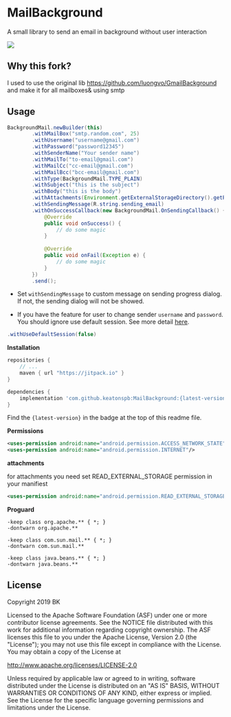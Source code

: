 # MailBackground
A small library to send an email in background without user interaction

[![](https://jitpack.io/v/keatonspb/MailBackground.svg)](https://jitpack.io/#keatonspb/MailBackground)

## Why this fork?
I used to use the original lib https://github.com/luongvo/GmailBackground and make it for all mailboxes& using smtp


## Usage
```java
BackgroundMail.newBuilder(this)
        .withMailBox("smtp.random.com", 25)
        .withUsername("username@gmail.com")
        .withPassword("password12345")
        .withSenderName("Your sender name")
        .withMailTo("to-email@gmail.com")
        .withMailCc("cc-email@gmail.com")
        .withMailBcc("bcc-email@gmail.com")
        .withType(BackgroundMail.TYPE_PLAIN)
        .withSubject("this is the subject")
        .withBody("this is the body")
        .withAttachments(Environment.getExternalStorageDirectory().getPath() + "/test.txt")
        .withSendingMessage(R.string.sending_email)
        .withOnSuccessCallback(new BackgroundMail.OnSendingCallback() {
            @Override
            public void onSuccess() {
                // do some magic
            }
            
            @Override
            public void onFail(Exception e) {
                // do some magic
            }
        })
        .send();
```
- Set `withSendingMessage` to custom message on sending progress dialog. If not, the sending dialog will not be showed.

- If you have the feature for user to change sender `username` and `password`. You should ignore use default session. See more detail [here](http://docs.oracle.com/javaee/6/api/javax/mail/Session.html#getDefaultInstance).
```java
.withUseDefaultSession(false)
```
**Installation**

```groovy
repositories {
    // ...
    maven { url "https://jitpack.io" }
}
```
```groovy
dependencies {
    implementation 'com.github.keatonspb:MailBackground:{latest-version}'
}
```
Find the `{latest-version}` in the badge at the top of this readme file.

**Permissions**
```xml
<uses-permission android:name="android.permission.ACCESS_NETWORK_STATE"/>
<uses-permission android:name="android.permission.INTERNET"/>
```
**attachments**

for attachments you need set READ_EXTERNAL_STORAGE permission in your manifiest
```xml
<uses-permission android:name="android.permission.READ_EXTERNAL_STORAGE"/>
```

**Proguard**
```
-keep class org.apache.** { *; }
-dontwarn org.apache.**

-keep class com.sun.mail.** { *; }
-dontwarn com.sun.mail.**

-keep class java.beans.** { *; }
-dontwarn java.beans.**
```

## License
Copyright 2019 BK

Licensed to the Apache Software Foundation (ASF) under one or more contributor license agreements. See the NOTICE file distributed with this work for additional information regarding copyright ownership. The ASF licenses this file to you under the Apache License, Version 2.0 (the "License"); you may not use this file except in compliance with the License. You may obtain a copy of the License at

http://www.apache.org/licenses/LICENSE-2.0

Unless required by applicable law or agreed to in writing, software distributed under the License is distributed on an "AS IS" BASIS, WITHOUT WARRANTIES OR CONDITIONS OF ANY KIND, either express or implied. See the License for the specific language governing permissions and limitations under the License.
